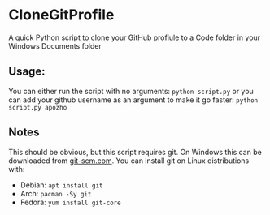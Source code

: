 # CloneGitProfile

A quick Python script to clone your GitHub profiule to a Code folder in your Windows Documents folder

## Usage:
You can either run the script with no arguments:
``python script.py``
or you can add your github username as an argument to make it go faster:
``python script.py apozho``

## Notes
This should be obvious, but this script requires git. On Windows this can be downloaded from [git-scm.com](https://git-scm.com/download/win). You can install git on Linux distributions with:

* Debian: ``apt install git``
* Arch: ``pacman -Sy git``
* Fedora: ``yum install git-core``
